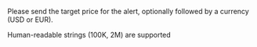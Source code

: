 Please send the target price for the alert, optionally followed by a currency \(USD or EUR\)\.

Human\-readable strings \(100K, 2M\) are supported

